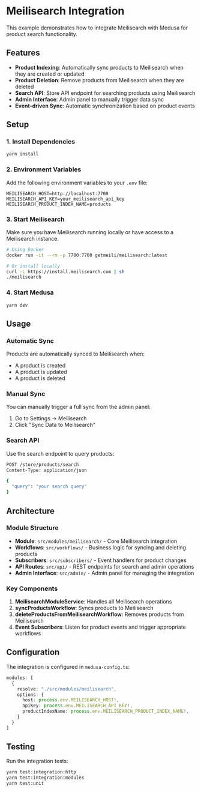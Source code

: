 # Meilisearch Integration

This example demonstrates how to integrate Meilisearch with Medusa for product search functionality.

## Features

- **Product Indexing**: Automatically sync products to Meilisearch when they are created or updated
- **Product Deletion**: Remove products from Meilisearch when they are deleted
- **Search API**: Store API endpoint for searching products using Meilisearch
- **Admin Interface**: Admin panel to manually trigger data sync
- **Event-driven Sync**: Automatic synchronization based on product events

## Setup

### 1. Install Dependencies

```bash
yarn install
```

### 2. Environment Variables

Add the following environment variables to your `.env` file:

```env
MEILISEARCH_HOST=http://localhost:7700
MEILISEARCH_API_KEY=your_meilisearch_api_key
MEILISEARCH_PRODUCT_INDEX_NAME=products
```

### 3. Start Meilisearch

Make sure you have Meilisearch running locally or have access to a Meilisearch instance.

```bash
# Using Docker
docker run -it --rm -p 7700:7700 getmeili/meilisearch:latest

# Or install locally
curl -L https://install.meilisearch.com | sh
./meilisearch
```

### 4. Start Medusa

```bash
yarn dev
```

## Usage

### Automatic Sync

Products are automatically synced to Meilisearch when:
- A product is created
- A product is updated
- A product is deleted

### Manual Sync

You can manually trigger a full sync from the admin panel:
1. Go to Settings → Meilisearch
2. Click "Sync Data to Meilisearch"

### Search API

Use the search endpoint to query products:

```bash
POST /store/products/search
Content-Type: application/json

{
  "query": "your search query"
}
```

## Architecture

### Module Structure

- **Module**: `src/modules/meilisearch/` - Core Meilisearch integration
- **Workflows**: `src/workflows/` - Business logic for syncing and deleting products
- **Subscribers**: `src/subscribers/` - Event handlers for product changes
- **API Routes**: `src/api/` - REST endpoints for search and admin operations
- **Admin Interface**: `src/admin/` - Admin panel for managing the integration

### Key Components

1. **MeilisearchModuleService**: Handles all Meilisearch operations
2. **syncProductsWorkflow**: Syncs products to Meilisearch
3. **deleteProductsFromMeilisearchWorkflow**: Removes products from Meilisearch
4. **Event Subscribers**: Listen for product events and trigger appropriate workflows

## Configuration

The integration is configured in `medusa-config.ts`:

```typescript
modules: [
  {
    resolve: "./src/modules/meilisearch",
    options: {
      host: process.env.MEILISEARCH_HOST!,
      apiKey: process.env.MEILISEARCH_API_KEY!,
      productIndexName: process.env.MEILISEARCH_PRODUCT_INDEX_NAME!,
    }
  }
]
```

## Testing

Run the integration tests:

```bash
yarn test:integration:http
yarn test:integration:modules
yarn test:unit
```